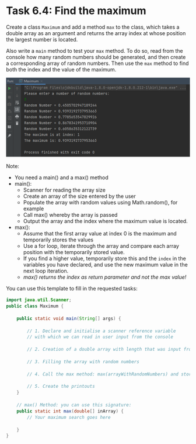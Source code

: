 # Task 6.4: Find the maximum

Create a class `Maximum` and add a method `max` to the class, which takes a double array as an argument and returns the
array index at whose position the largest number is located.

Also write a `main` method to test your `max` method. To do so, read from the console how many random numbers should be
generated, and then create a corresponding array of random numbers. Then use the `max` method to find both the index and
the value of the maximum.

![img.png](img.png)

Note:

- You need a main() and a max() method
- main():
   - Scanner for reading the array size
   - Create an array of the size entered by the user
   - Populate the array with random values using Math.random(), for example
   - Call max() whereby the array is passed
   - Output the array and the index where the maximum value is located.
- max():
   - Assume that the first array value at index 0 is the maximum and temporarily stores the values
   - Use a for loop, iterate through the array and compare each array position with the temporarily stored value.
   - If you find a higher value, temporarily store this and the `index` in the variables you have declared, and use the
     new maximum value in the next loop iteration.
   - *max() returns the index as return parameter and not the max value!*

You can use this template to fill in the requested tasks:
```java
import java.util.Scanner;
public class Maximum {

    public static void main(String[] args) {

        // 1. Declare and initialise a scanner reference variable
        // with which we can read in user input from the console
      
        // 2. Creation of a double array with length that was input from the user
      
        // 3. Filling the array with random numbers
        
        // 4. Call the max method: max(arrayWithRandomNumbers) and storing its value.
      
        // 5. Create the printouts
    }

    // max() Method: you can use this signature:
    public static int max(double[] inArray) {
        // Your maximum search goes here 
      
    }
}
```